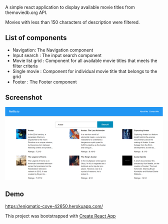 A simple react application to display available movie titles from themoviedb.org API.  

Movies with less than 150 characters of description were filtered.

## List of components

- Navigation: The Navigation component
- Input search : The input search component
- Movie list grid : Component for all available movie titles that meets the filter criteria
- Single movie : Component for individual movie title that belongs to the grid
- Footer : The Footer component



## Screenshot

![Screeshot](netflio.PNG "Netflio screenshot")

## Demo

https://enigmatic-cove-42650.herokuapp.com/

This project was bootstrapped with [Create React App](https://github.com/facebookincubator/create-react-app)